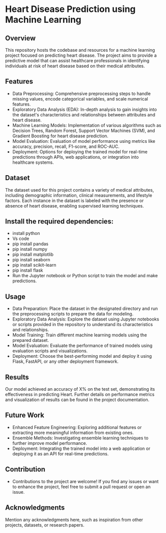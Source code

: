 # Heart Disease Prediction using Machine Learning
## Overview
This repository hosts the codebase and resources for a machine learning project focused on predicting heart disease. 
The project aims to provide a predictive model that can assist healthcare professionals in identifying individuals at 
risk of heart disease based on their medical attributes.

## Features
- Data Preprocessing: Comprehensive preprocessing steps to handle missing values, encode categorical variables, and scale numerical features.
- Exploratory Data Analysis (EDA): In-depth analysis to gain insights into the dataset's characteristics and relationships between attributes and heart disease.
- Machine Learning Models: Implementation of various algorithms such as Decision Trees, Random Forest, Support Vector Machines (SVM),
  and Gradient Boosting for heart disease prediction.
- Model Evaluation: Evaluation of model performance using metrics like accuracy, precision, recall, F1-score, and ROC-AUC.
- Deployment: Options for deploying the trained model for real-time predictions through APIs, web applications, or integration into healthcare systems.

## Dataset
The dataset used for this project contains a variety of medical attributes, including demographic information, clinical measurements, 
and lifestyle factors. Each instance in the dataset is labeled with the presence or absence of heart disease, enabling supervised learning techniques.

## Install the required dependencies:

- install python
- Vs code
- pip install pandas
- pip install numpy
- pip install matplotlib
- pip install seaborn
- pip install scikit-learn
- pip install flask
- Run the Jupyter notebook or Python script to train the model and make predictions.

## Usage
- Data Preparation: Place the dataset in the designated directory and run the preprocessing scripts to prepare the data for modeling.
- Exploratory Data Analysis: Explore the dataset using Jupyter notebooks or scripts provided in the repository to understand its characteristics and relationships.
- Model Training: Train different machine learning models using the prepared dataset.
- Model Evaluation: Evaluate the performance of trained models using evaluation scripts and visualizations.
- Deployment: Choose the best-performing model and deploy it using Flask, FastAPI, or any other deployment framework.

## Results
Our model achieved an accuracy of X% on the test set, demonstrating its effectiveness in predicting Heart. 
Further details on performance metrics and visualization of results can be found in the project documentation.

## Future Work
- Enhanced Feature Engineering: Exploring additional features or extracting more meaningful information from existing ones.
- Ensemble Methods: Investigating ensemble learning techniques to further improve model performance.
- Deployment: Integrating the trained model into a web application or deploying it as an API for real-time predictions.

## Contribution
- Contributions to the project are welcome! If you find any issues or want to enhance the project, feel free to submit a pull request or open an issue.

## Acknowledgments
Mention any acknowledgments here, such as inspiration from other projects, datasets, or research papers.
